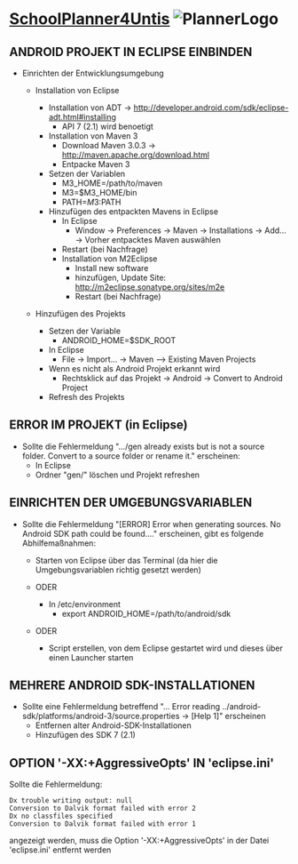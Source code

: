 [SchoolPlanner4Untis](http://www.schoolplanner.at/) ![PlannerLogo](http://www.schoolplanner.at/wordpress/wp-content/themes/notepad-theme/img/logo.png)
==================================================

ANDROID PROJEKT IN ECLIPSE EINBINDEN
------------------------------------

* Einrichten der Entwicklungsumgebung
	* Installation von Eclipse
		* Installation von ADT
			-> http://developer.android.com/sdk/eclipse-adt.html#installing
			* API 7 (2.1) wird benoetigt
		* Installation von Maven 3
			* Download Maven 3.0.3
				-> http://maven.apache.org/download.html
			* Entpacke Maven 3
		* Setzen der Variablen
			* M3_HOME=/path/to/maven
			* M3=$M3_HOME/bin
			* PATH=$M3:$PATH
		* Hinzufügen des entpackten Mavens in Eclipse
			* In Eclipse
				* Window -> Preferences -> Maven -> Installations -> Add... -> Vorher entpacktes Maven auswählen
			* Restart (bei Nachfrage)
			* Installation von M2Eclipse
				* Install new software
				* hinzufügen, Update Site: http://m2eclipse.sonatype.org/sites/m2e
				* Restart (bei Nachfrage)

	* Hinzufügen des Projekts
		* Setzen der Variable
			* ANDROID_HOME=$SDK_ROOT
		* In Eclipse
			* File -> Import... -> Maven --> Existing Maven Projects
		* Wenn es nicht als Android Projekt erkannt wird
			* Rechtsklick auf das Projekt -> Android -> Convert to Android Project
		* Refresh des Projekts


ERROR IM PROJEKT (in Eclipse)
-----------------------------

* Sollte die Fehlermeldung ".../gen already exists but is not a source folder. Convert to a source folder or rename it." erscheinen:
	* In Eclipse
	* Ordner "gen/" löschen und Projekt refreshen


EINRICHTEN DER UMGEBUNGSVARIABLEN
---------------------------------
	
* Sollte die Fehlermeldung "[ERROR] Error when generating sources. No Android SDK path could be found...." erscheinen, gibt es folgende Abhilfemaßnahmen:
	* Starten von Eclipse über das Terminal (da hier die Umgebungsvariablen richtig gesetzt werden)
		
	* ODER
		
		* In /etc/environment
			* export ANDROID_HOME=/path/to/android/sdk
	
	* ODER
		
		* Script erstellen, von dem Eclipse gestartet wird und dieses über einen Launcher starten


MEHRERE ANDROID SDK-INSTALLATIONEN
----------------------------------

* Sollte eine Fehlermeldung betreffend "... Error reading ../android-sdk/platforms/android-3/source.properties -> [Help 1]" erscheinen
	* Entfernen alter Android-SDK-Installationen
	* Hinzufügen des SDK 7 (2.1)


OPTION '-XX:+AggressiveOpts' IN 'eclipse.ini'
---------------------------------------------
Sollte die Fehlermeldung:

	Dx trouble writing output: null
	Conversion to Dalvik format failed with error 2
	Dx no classfiles specified
	Conversion to Dalvik format failed with error 1
		
angezeigt werden, muss die Option '-XX:+AggressiveOpts' in der Datei 'eclipse.ini' entfernt werden
